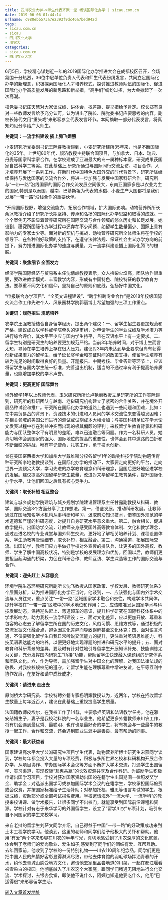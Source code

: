 ```yaml
---
title: 四川农业大学->师生代表齐聚一堂 畅谈国际化办学 | sicau.com.cn
date: 2019-06-06 01:44:14
urlname: c980ebb573a7e2393f9dc46a7bed942d
tags: 
- sicau.com.cn
- sicau
- 四川农业大学
- 川农大
categories:
- sicau.com.cn
- 四川农业大学
---
```



6月5日，学校精心谋划近一年的2019国际化办学推进大会在成都校区召开，会场氛围十分热烈，36位中层单位负责人代表和师生代表纷纷发言，共同立足国际化办学的新理念，积极探索国际化人才培养模式，探讨推进教师队伍的国际化、促进国际化办学高质量发展的新思路和新举措，“高手们”纷纷过招，为大会掀起了一次次高潮。

校党委书记庄天慧对大家谈成绩、讲体会，找差距、提举措给予肯定。校长郑有良对一些教师发言给予充分认可，认为讲出了院长、院党委书记应要思考的内容。副校长陈代文用“重头戏”来形容参会代表发言环节。本网摘取一部分代表发言，将真知灼见分享给广大师生。

**关键词：一流学科建设 插上腾飞翅膀**

小麦研究所党委副书记王际睿教授谈到，小麦研究所建所35年来，也是不断国际化的35年。上世纪80年代，颜济教授主持联合国项目，与加拿大、日本、瑞典、丹麦等国家科学家合作，在学校建成了亚洲最大的专一属种标本室，研究成果获国家自然科学二等奖。在此基础上,研究所通过与国际同行交流互访、项目合作、人才培养开展了一系列工作。在新时代中国特色大国外交的时代背景下，研究所除继续保持与发达国家的交流合作外，将进一步加强与发展中国家科研合作。研究所与“一带一路”沿线国家的国际合作交流发展空间很大，东南亚国家多是以农业为主的国家,特别是以泰国、越南、巴基斯坦为代表的水稻、小麦生产大国都将是我们发展“一带一路”沿线合作的重要伙伴。

“开阔国际视野，增强交流能力，拓展合作领域，扩大国际影响。动物营养所所长余冰教授介绍了研究所长期坚持、传承和弘扬的国际化办学思路和取得的成就。一个个案例无不彰显着营养研究所在国际交流与合作领域的悠久历史和长足发展。她谈到，研究所国际化办学过程中还存在不少问题，如留学生数量偏少、国际上具有影响力的专家太少等。面对新的契机与挑战，动物营养研究所全体师生将在学校的领导下、在各种利好政策的支持下，在遵守法律法规、保证社会主义办学方向的前提下，努力推进国际化办学的速度与质量，为一流学科建设插上国际化腾飞的翅膀。

**关键词：聚焦细节 全面发力**

经济学院国际经济与贸易系主任沈倩岭教授表示，众人拾柴火焰高，团队协作很重要，要改进教学模式、丰富教学内容，形成有中国特色、院校特征的教学教育方法。要尊重不同文化和信仰，坚持自己的原则和底线，弘扬好中国文化。

“申报联合办学项目”、“全英文课程建设”、“跨学科跨专业合作”是2018年校级国际交流合作工作先进个人、风景园林学院郭丽博士希望加强的三项工作重点。

**关键词：规范招生 规范培养**

农学院王强教授结合自身留学经历，提出两个建议：一、留学生招生要更加规范和严格。建议成立以学科或学院牵头的评审组，对申请学生的学业成绩及学术潜力等进行综合评价，其水平至少应与国内学生持平，且在汉语水平上有一定要求。二、留学生特别是研究生的培养要更加规范严格。当前3年培养时间，对于博士生而言太短，导师在学生培养上存在很大压力。建议对3年内未达到毕业要求但尚有获得创新成果潜力的留学生，给予延长奖学金和签证时间的政策支持，使留学生培养有较为充足的时间取得良好的质量。开题报告、中期考核、毕业答辩等环节上，应该将留学生与国内学生统一标准，完善退出机制，适当的不通过率有利于提高培养质量，也能增加学校的学术声誉。

**关键词：更高更好 国际舞台**

境外留学1年以上教师代表、玉米研究所所长卢艳丽教授立足研究所的工作实际谈到，研究所的科研团队与越南、老挝研究机构建立了紧密的合作关系，并在境外开展品种试验和推广。研究所在国际化办学的道路上也遇到一些问题和困难，比如：在中美贸易战的背景下，资源技术的引进和人员间的学术交流往来变得越发困难；在相关领域的美国公司进行的测试或试剂成本大幅增加；与美国科研单位在学术论文发表过程中存在利益冲突而出现的极其偏颇的评判；来校留学生教育背景和科研能力与团队整体水平有明显的差距，难以迅速融合等问题。作为一名科研人员，她真切地体会到国家的强大、国际地位的提高的重要性，也体会到其中道路的曲折和不断面临的挑战，唯有牢记使命，扎实工作，勇于技术创新。

曾在美国密西根大学和加州大学戴维斯分校各留学1年的动物科技学院动物遗传育种研究所李地艳教授谈到，在国际化办学的推动下，大家要走向更好的平台，走向世界一流顶尖大学，学习先进的办学教育理念和科研理念，回国后更好地促进学校的发展。建议提高外国留学研究生数量，改进对来华留学生教育条件，提升国际化办学水平，让他们回国之后具有核心竞争力。

**关键词：取长补短 相互整合**

建筑与城乡规划学院建筑与城乡规划学院建设管理系主任甘露副教授从科研、教学、国际交流3个方面分享了工作想法。第一，借鉴发展，推动科研发展。让教师通过在国际知名学术机构从事科研和学习，汲取前沿知识技术，借鉴国外规范的学术道德和严谨的科研态度，对提升自身研究水平意义重大。第二，融合相长，促进教学提升。出国访学交流，让教师亲身感受国外高等教育体制、文化和教学理念，通过走进名校的专业课堂与国外师生交流，更好地了解相关培养计划、课程设置体系、学生助教等管理细节，取长补短，相互融合。第三，沟通渠道，拓展国际交流。出国访学，教师们应力争做好学校对外宣传的排队兵，让更多的国外高校、教师、学生了解中国高校状况，特别是学校的发展理念和优势。回国以后，教师们更要担当起沟通的桥梁，力促在科研合作、教师互访、学生深造等工作的国际交流与合作。

**关键词：迎头赶上 ****从容****思变**

环境学院生态环境研究所副所长沈飞教授从国家政策、学校发展、教师研究体系3个层面分析，认为推进国际化办学正当时。他谈到，一、应该强化与国内外学术交流与人员往来，重点关注“一带一路”区域国家学术融合和交往，构建学术共同体，提升学校在“一带一路”区域中的学术地位和作用；二、应该瞄准发达国家学术与科技发展动态，保持迎头赶上、弯道超车的意识，提升科学研究在国际科技体系中的学术影响力，助力我校一流学科建设；三、面对文化差异，应以更加开放、尊重和包容的心态去了解留学生所在国的历史文化，风俗习惯、思维方式等，通过积极的交流发掘文化融合点，避免因文化差异而导致误解甚至文化休克；四、面对语言沟通，不仅要强化留学生自我日常听说交流能力的提升，更注重对英语思维能力、科技英语表达能力的培养，以便更好地实现课题的推进和研究水平的提升；五、面对教育和科研背景的差异，要及时有针对性地引导留学生开展知识补充、技能训练尤为关键，充分发挥国内研究生“桥接”功能，帮助留学生快速融入课题组的研究体系和团队文化。六、作为导师，需加强留学生对中国文化的理解、对我国法律法规的敬畏、对我校校规校纪的遵守，让留学生能在理解尊重中增进友谊，在平等互利中协作发展，在友好和谐中成长成才。

**关键词：请进来 走出去**

原剑桥大学研究员、学校特聘外籍专家杨明耀教授认为，近两年，学校在招收留学生数量上每年近百人，建议在此基础上重视提高学生质量。

法国籍教师皮埃尔，在我校工作了14载，主要承担英语和法语教学任务。他在雅安结婚生子，妻子是我校动科院的一名毕业生。他希望更多外籍教师来川农工作，将有机会遇到最优秀、最聪明、也许也是最好奇的学生，将有机会与一些最牛的教授一起工作、合作和交流，还会遇到职业生涯中最善良、最有帮助的同事。

**关键词：最大获益者**

国家建设高水平大学公派研究生项目学生代表，动物营养所博士研究生宋燕同学谈到，学校每年都会投入大量的专项经费，积极与多所世界名校和科研机构开展合作办学，从项目协作、举办国际学术会议等方面不断扩大学术交流，打通学生出国留学、实习渠道，实现校际“互惠共赢”的长效资源共享及合作科研。为鼓励学生积极申请出国学习项目，学校对获准国家资助出国的在籍学生出国期间一律照发奖学金、助学金；对选派出国学习或参加国际学术会议的在籍学生，学校承担国际旅费或会议费，并按国家标准给予生活补助；对参加托福、雅思等语言考试的学生，根据成绩，资助部分或全部考试报名费用。学校邀请海外“一流大学、一流学科”的教授来校讲课、做学术报告，让很多同学不出校门，就能享受到国际前沿课程和资源。学校针对有志于来华学习的外国留学生，设立了“留学川农”专项计划，吸引来自不同国家的学生来校学习。

来自老挝的留学生刘萨文同学介绍，自己得益于中国“一带一路”的好政策成功来到土木工程学院学习。他谈到，这里的老师和同学们给予他极大的关怀和帮助。他用“有爱”两个字来形容在川农的半年时光，真切地感受到了川农深厚的文化底蕴，体会到了老师们的爱岗敬业、爱生如子,感受到了同学们的团结有爱、互帮互助。去年回家前，他收到了学校的一份特别礼物——川农110周年纪念品。同学们更是把中国人民的热情好客彰显得淋漓尽致，带他去体育馆的羽毛球场挥洒青春的汗水，约他去青城山感受地方文化，邀请他去家里品尝地道的川菜，一起在都江堰看被雪染白的校园。他彻底融入了川农这个大家庭，跟同学们畅通无阻地进行文化交流、学术探讨，去银杏食堂，即使他不说什么，阿姨也知道他要吃什么，他用“巴适得很”来形容留学生活。





[转入文章首发地址](https://news.sicau.edu.cn/info/1135/51939.htm)